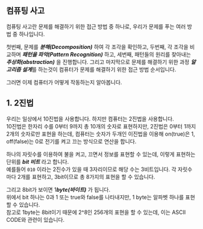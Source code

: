 ## 컴퓨팅 사고

컴퓨팅 사고란 문제를 해결하기 위한 접근 방법 중 하나로, 우리가 문제를 푸는 여러 방법 중 하나입니다.

첫번째, 문제를 ***분해(Decomposition)*** 하여 각 조각을 확인하고, 두번째, 각 조각을 비교하며 ***패턴을 파악(Pattern Recognition)*** 하고, 세번째, 패턴들의 원리를 찾아내는 ***추상화(abstraction)*** 을 진행합니다. 그리고 마지막으로 문제를 해결하기 위한 과정 ***알고리즘 설계***를 하는것이 컴퓨터가 문제를 해결하기 위한 접근 방법 순서입니다.

그러면 이제 컴퓨터가 어떻게 작동하는지 알아봅니다.<br>

## 1. 2진법

우리는 일상에서 10진법을 사용합니다. 하지만 컴퓨터는 2진법을 사용합니다.<br>
10진법은 한자리 수를 0부터 9까지 총 10개의 숫자로 표현하지만, 2진법은 0부터 1까지 2개의 숫자로만 표현을 하는데,
컴퓨터는 숫자가 두개인 이진법을 이용해 on(true)은 1, off(false)는 0로 전기를 켜고 끄는 방식으로 연산을 합니다.

하나의 자릿수를 이용하여 불을 켜고, 끄면서 정보를 표현할 수 있는데, 이렇게 표현하는 단위를 ***bit 비트*** 라고 합니다.<br>
예를들어 `010` 이라는 2진수가 있을 때 3자리이므로 해당 수는 3비트입니다. 각 자릿수마다 2개를 표현하고, 3bit이므로 총 8가지의 표현을 할 수 있습니다.

그리고 8bit가 보이면 1***byte(바이트)*** 가 됩니다.<br>
위에서 bit 하나는 0과 1 또는 true와 false를 나타내지만, 1 byte는 알파벳 하나를 표현할 수 있습니다.<br>
참고로 1byte는 8bit이기 때문에 2^8인 256개의 표현을 할 수 있는데, 이는 ASCII CODE와 관련이 있습니다.
